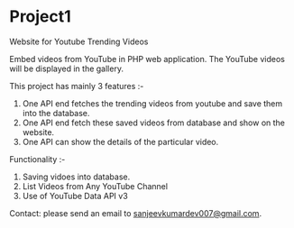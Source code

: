 # Project1
Website for Youtube Trending Videos

Embed videos from YouTube in PHP web application. The YouTube videos will be displayed in the gallery.  

This project has mainly 3 features :-

1. One API end fetches the trending videos from youtube and save them into the database.
2. One API end fetch these saved videos from database and show on the website.
3. One API can show the details of the particular video.

Functionality :-

1. Saving vidoes into database.
2. List Videos from Any YouTube Channel
3. Use of YouTube Data API v3

Contact:
please send an email to sanjeevkumardev007@gmail.com.
